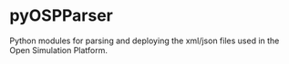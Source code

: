 # pyOSPParser
Python modules for parsing and deploying the xml/json files used in the Open Simulation Platform.

